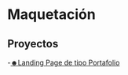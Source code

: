 # Maquetación

## Proyectos

-[☻Landing Page de tipo Portafolio](https://benitodev.github.io/portfolio-landing-page/Naves)

